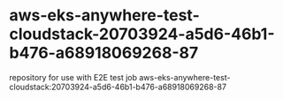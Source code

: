 # aws-eks-anywhere-test-cloudstack-20703924-a5d6-46b1-b476-a68918069268-87
repository for use with E2E test job aws-eks-anywhere-test-cloudstack:20703924-a5d6-46b1-b476-a68918069268-87

